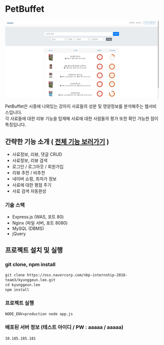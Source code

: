 [petbuffet]: http://10.105.185.181

# PetBuffet
<p align="center">
  <img src="./readme_image/example.jpg">
</p>
PetBuffet은 시중에 나와있는 강아지 사료들의 성분 및 영양정보를 분석해주는 웹서비스입니다.<br>
각 사료들에 대한 리뷰 기능을 탑재해 사료에 대한 사람들의 평가 또한 확인 가능한 점이 특징입니다.

## 간략한 기능 소개 ( <a href="https://oss.navercorp.com/nbp-internship-2018-team3/kyunggeun.lee/wiki/%EA%B8%B0%EB%8A%A5-%EB%A6%AC%EC%8A%A4%ED%8A%B8">전체 기능 보러가기</a> )
* 사료정보, 리뷰, 댓글 CRUD
* 사료정보, 리뷰 검색
* 로그인 / 로그아웃 / 회원가입
* 리뷰 추천 / 비추천
* 네이버 쇼핑, 최저가 정보
* 사료에 대한 평점 주기
* 사료 검색 자동완성

### 기술 스택
* Express.js (WAS, 포트 80)
* Nginx (파일 서버, 포트 8080)
* MySQL (DBMS)
* jQuery

## 프로젝트 설치 및 실행
### git clone, npm install
    git clone https://oss.navercorp.com/nbp-internship-2018-team3/kyunggeun.lee.git
    cd kyunggeun.lee
    npm install

### 프로젝트 실행
    NODE_ENV=production node app.js

### 배포된 서버 정보 (테스트 아이디 / PW : aaaaa / aaaaa)
    10.105.185.181
